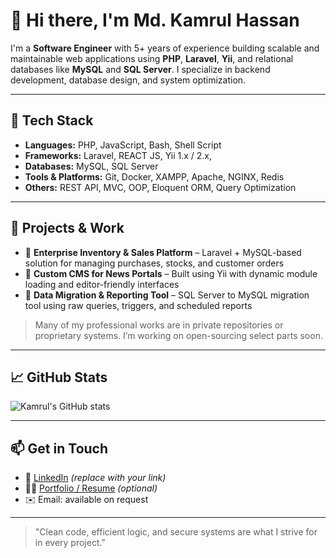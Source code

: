 # 👋 Hi there, I'm Md. Kamrul Hassan

I'm a **Software Engineer** with 5+ years of experience building scalable and maintainable web applications using **PHP**, **Laravel**, **Yii**, and relational databases like **MySQL** and **SQL Server**. I specialize in backend development, database design, and system optimization.

---

## 🔧 Tech Stack

- **Languages:** PHP, JavaScript, Bash, Shell Script
- **Frameworks:** Laravel, REACT JS, Yii 1.x / 2.x, 
- **Databases:** MySQL, SQL Server
- **Tools & Platforms:** Git, Docker, XAMPP, Apache, NGINX, Redis
- **Others:** REST API, MVC, OOP, Eloquent ORM, Query Optimization

---

## 🚀 Projects & Work

- 🔹 **Enterprise Inventory & Sales Platform** – Laravel + MySQL-based solution for managing purchases, stocks, and customer orders  
- 🔹 **Custom CMS for News Portals** – Built using Yii with dynamic module loading and editor-friendly interfaces  
- 🔹 **Data Migration & Reporting Tool** – SQL Server to MySQL migration tool using raw queries, triggers, and scheduled reports

> Many of my professional works are in private repositories or proprietary systems. I’m working on open-sourcing select parts soon.

---

## 📈 GitHub Stats

![Kamrul's GitHub stats](https://github-readme-stats.vercel.app/api?username=kamrulhassan&show_icons=true&theme=vue-dark&hide_rank=false)

---

## 📫 Get in Touch

- 💼 [LinkedIn](https://www.linkedin.com) *(replace with your link)*
- 🧑‍💻 [Portfolio / Resume](#) *(optional)*
- ✉️ Email: available on request

---

> "Clean code, efficient logic, and secure systems are what I strive for in every project."

